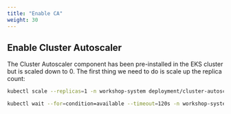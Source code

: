```yaml
---
title: "Enable CA"
weight: 30
---
```


## Enable Cluster Autoscaler

The Cluster Autoscaler component has been pre-installed in the EKS cluster but is scaled down to 0. The first thing we need to do is scale up the replica count:

```bash timeout=180
kubectl scale --replicas=1 -n workshop-system deployment/cluster-autoscaler-aws-cluster-autoscaler

kubectl wait --for=condition=available --timeout=120s -n workshop-system deployment/cluster-autoscaler-aws-cluster-autoscaler
```
